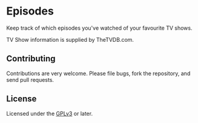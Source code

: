 # Episodes

Keep track of which episodes you've watched of your favourite TV shows.

TV Show information is supplied by TheTVDB.com.

## Contributing

Contributions are very welcome. Please file bugs, fork the repository, and send pull requests.

## License

Licensed under the [GPLv3](http://www.gnu.org/licenses/gpl-3.0.txt) or later.
